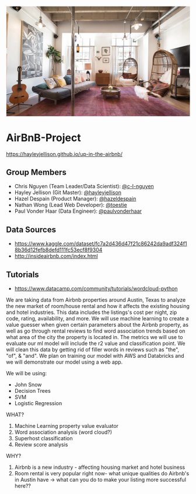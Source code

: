 ![airbnb](static/images/newairbnb.jpeg)

# AirBnB-Project
https://hayleyjellison.github.io/up-in-the-airbnb/

## Group Members

* Chris Nguyen (Team Leader/Data Scientist): [@c-l-nguyen](https://github.com/c-l-nguyen)
* Hayley Jellison (Git Master): [@hayleyjellison](https://github.com/hayleyjellison)
* Hazel Despain (Product Manager): [@hazeldespain](https://github.com/hazeldespain)
* Nathan Wong (Lead Web Developer): [@toestie](https://github.com/toestie)
* Paul Vonder Haar (Data Engineer): [@paulvonderhaar](https://github.com/paulvonderhaar)

## Data Sources
* https://www.kaggle.com/dataset/fc7a2d436d47f21c86242da9adf324f18b36d12fefb8defd111fc53ecf8f9304
* http://insideairbnb.com/index.html

## Tutorials
* https://www.datacamp.com/community/tutorials/wordcloud-python

We are taking data from Airbnb properties around Austin, Texas to analyze the new market of room/house rental and how it affects the existing housing and hotel industries. This data includes the listings's cost per night, zip code, rating, availability, and more. We will use machine learning to create a value guesser when given certain parameters about the Airbnb property, as well as go through rental reviews to find word association trends based on what area of the city the property is located in. The metrics we will use to evaluate our ml model will include the r2 value and classification point. We will clean this data by getting rid of filler words in reviews such as "the", "of", & "and". We plan on training our model with AWS and Databricks and we will demonstrate our model using a web app.

We will be using:
* John Snow 
* Decision Trees
* SVM
* Logistic Regression

WHAT? 
1. Machine Learning property value evaluator
2. Word association analysis (word cloud?)
3. Superhost classification
4. Review score analysis

WHY? 
1. Airbnb is a new industry - affecting housing market and hotel business 
2. Room rental is very popular right now- what unique qualities do Airbnb's in Austin have -> what can you do to make your listing more successful here??
